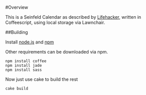 #Overview

This is a Seinfeld Calendar as described by [Lifehacker](http://lifehacker.com/281626/jerry-seinfelds-productivity-secret), written in Coffeescript, using local storage via Lawnchair.

##Building

Install [node.js](http://nodejs.org/) and [npm](http://github.com/isaacs/npm)

Other requirements can be downloaded via npm. 

    npm install coffee
    npm install jade
    npm install sass

Now just use cake to build the rest

    cake build